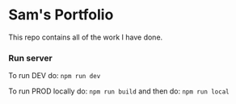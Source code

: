 # Sam's Portfolio

This repo contains all of the work I have done.

### Run server

To run DEV do:
`npm run dev`

To run PROD locally do:
`npm run build`
and then do:
`npm run local`
